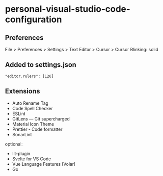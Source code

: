 # personal-visual-studio-code-configuration

## Preferences

File > Preferences > Settings > Text Editor > Cursor > Cursor Blinking: solid

## Added to settings.json

`
"editor.rulers": [120]
`

## Extensions

- Auto Rename Tag
- Code Spell Checker
- ESLint
- GitLens — Git supercharged
- Material Icon Theme
- Prettier - Code formatter
- SonarLint

optional:
- lit-plugin
- Svelte for VS Code
- Vue Language Features (Volar)
- Go
